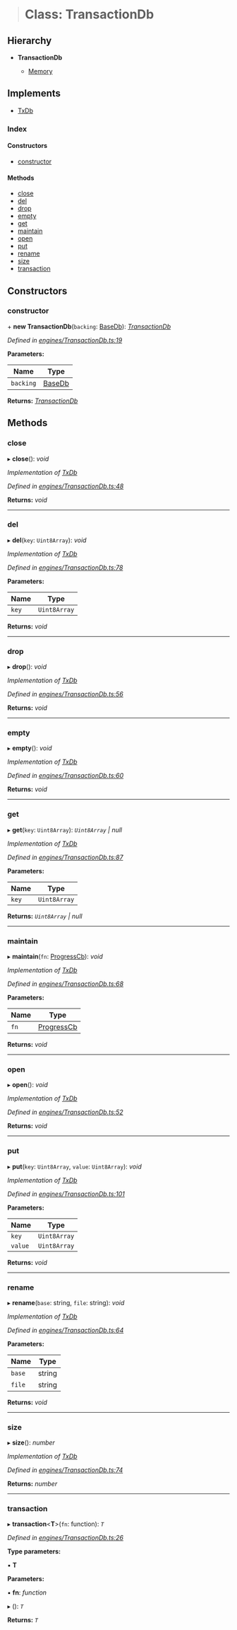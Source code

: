 > # Class: TransactionDb

## Hierarchy

* **TransactionDb**

  * [Memory](_memory_.memory.md)

## Implements

* [TxDb](../interfaces/_types_.txdb.md)

### Index

#### Constructors

* [constructor](_engines_transactiondb_.transactiondb.md#constructor)

#### Methods

* [close](_engines_transactiondb_.transactiondb.md#close)
* [del](_engines_transactiondb_.transactiondb.md#del)
* [drop](_engines_transactiondb_.transactiondb.md#drop)
* [empty](_engines_transactiondb_.transactiondb.md#empty)
* [get](_engines_transactiondb_.transactiondb.md#get)
* [maintain](_engines_transactiondb_.transactiondb.md#maintain)
* [open](_engines_transactiondb_.transactiondb.md#open)
* [put](_engines_transactiondb_.transactiondb.md#put)
* [rename](_engines_transactiondb_.transactiondb.md#rename)
* [size](_engines_transactiondb_.transactiondb.md#size)
* [transaction](_engines_transactiondb_.transactiondb.md#transaction)

## Constructors

###  constructor

\+ **new TransactionDb**(`backing`: [BaseDb](../interfaces/_types_.basedb.md)): *[TransactionDb](_engines_transactiondb_.transactiondb.md)*

*Defined in [engines/TransactionDb.ts:19](https://github.com/polkadot-js/common/blob/8a245f2/packages/db/src/engines/TransactionDb.ts#L19)*

**Parameters:**

Name | Type |
------ | ------ |
`backing` | [BaseDb](../interfaces/_types_.basedb.md) |

**Returns:** *[TransactionDb](_engines_transactiondb_.transactiondb.md)*

## Methods

###  close

▸ **close**(): *void*

*Implementation of [TxDb](../interfaces/_types_.txdb.md)*

*Defined in [engines/TransactionDb.ts:48](https://github.com/polkadot-js/common/blob/8a245f2/packages/db/src/engines/TransactionDb.ts#L48)*

**Returns:** *void*

___

###  del

▸ **del**(`key`: `Uint8Array`): *void*

*Implementation of [TxDb](../interfaces/_types_.txdb.md)*

*Defined in [engines/TransactionDb.ts:78](https://github.com/polkadot-js/common/blob/8a245f2/packages/db/src/engines/TransactionDb.ts#L78)*

**Parameters:**

Name | Type |
------ | ------ |
`key` | `Uint8Array` |

**Returns:** *void*

___

###  drop

▸ **drop**(): *void*

*Implementation of [TxDb](../interfaces/_types_.txdb.md)*

*Defined in [engines/TransactionDb.ts:56](https://github.com/polkadot-js/common/blob/8a245f2/packages/db/src/engines/TransactionDb.ts#L56)*

**Returns:** *void*

___

###  empty

▸ **empty**(): *void*

*Implementation of [TxDb](../interfaces/_types_.txdb.md)*

*Defined in [engines/TransactionDb.ts:60](https://github.com/polkadot-js/common/blob/8a245f2/packages/db/src/engines/TransactionDb.ts#L60)*

**Returns:** *void*

___

###  get

▸ **get**(`key`: `Uint8Array`): *`Uint8Array` | null*

*Implementation of [TxDb](../interfaces/_types_.txdb.md)*

*Defined in [engines/TransactionDb.ts:87](https://github.com/polkadot-js/common/blob/8a245f2/packages/db/src/engines/TransactionDb.ts#L87)*

**Parameters:**

Name | Type |
------ | ------ |
`key` | `Uint8Array` |

**Returns:** *`Uint8Array` | null*

___

###  maintain

▸ **maintain**(`fn`: [ProgressCb](../modules/_types_.md#progresscb)): *void*

*Implementation of [TxDb](../interfaces/_types_.txdb.md)*

*Defined in [engines/TransactionDb.ts:68](https://github.com/polkadot-js/common/blob/8a245f2/packages/db/src/engines/TransactionDb.ts#L68)*

**Parameters:**

Name | Type |
------ | ------ |
`fn` | [ProgressCb](../modules/_types_.md#progresscb) |

**Returns:** *void*

___

###  open

▸ **open**(): *void*

*Implementation of [TxDb](../interfaces/_types_.txdb.md)*

*Defined in [engines/TransactionDb.ts:52](https://github.com/polkadot-js/common/blob/8a245f2/packages/db/src/engines/TransactionDb.ts#L52)*

**Returns:** *void*

___

###  put

▸ **put**(`key`: `Uint8Array`, `value`: `Uint8Array`): *void*

*Implementation of [TxDb](../interfaces/_types_.txdb.md)*

*Defined in [engines/TransactionDb.ts:101](https://github.com/polkadot-js/common/blob/8a245f2/packages/db/src/engines/TransactionDb.ts#L101)*

**Parameters:**

Name | Type |
------ | ------ |
`key` | `Uint8Array` |
`value` | `Uint8Array` |

**Returns:** *void*

___

###  rename

▸ **rename**(`base`: string, `file`: string): *void*

*Implementation of [TxDb](../interfaces/_types_.txdb.md)*

*Defined in [engines/TransactionDb.ts:64](https://github.com/polkadot-js/common/blob/8a245f2/packages/db/src/engines/TransactionDb.ts#L64)*

**Parameters:**

Name | Type |
------ | ------ |
`base` | string |
`file` | string |

**Returns:** *void*

___

###  size

▸ **size**(): *number*

*Implementation of [TxDb](../interfaces/_types_.txdb.md)*

*Defined in [engines/TransactionDb.ts:74](https://github.com/polkadot-js/common/blob/8a245f2/packages/db/src/engines/TransactionDb.ts#L74)*

**Returns:** *number*

___

###  transaction

▸ **transaction**<**T**>(`fn`: function): *`T`*

*Defined in [engines/TransactionDb.ts:26](https://github.com/polkadot-js/common/blob/8a245f2/packages/db/src/engines/TransactionDb.ts#L26)*

**Type parameters:**

▪ **T**

**Parameters:**

▪ **fn**: *function*

▸ (): *`T`*

**Returns:** *`T`*